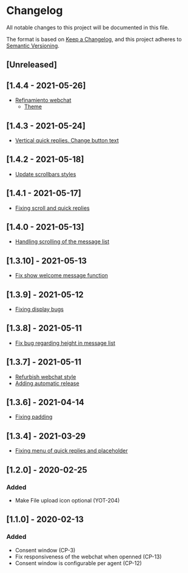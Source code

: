 # Changelog

All notable changes to this project will be documented in this file.

The format is based on [Keep a Changelog](https://keepachangelog.com/en/1.0.0/),
and this project adheres to [Semantic Versioning](https://semver.org/spec/v2.0.0.html).

## [Unreleased]

## [1.4.4 - 2021-05-26]

- [Refinamiento webchat](https://wealize.atlassian.net/browse/MAL-245)
    - [Theme](https://wealize.atlassian.net/browse/MAL-246)

## [1.4.3 - 2021-05-24]

- [Vertical quick replies. Change button text](https://wealize.atlassian.net/browse/MAL-244)

## [1.4.2 - 2021-05-18]

- [Update scrollbars styles]()

## [1.4.1 - 2021-05-17]

- [Fixing scroll and quick replies]()

## [1.4.0 - 2021-05-13]

- [Handling scrolling of the message list]()

## [1.3.10] - 2021-05-13

- [Fix show welcome message function]()

## [1.3.9] - 2021-05-12

- [Fixing display bugs]()

## [1.3.8] - 2021-05-11

- [Fix bug regarding height in message list]()

## [1.3.7] - 2021-05-11

- [Refurbish webchat style](https://wealize.atlassian.net/browse/FAQ21021-12)
- [Adding automatic release]()

## [1.3.6] - 2021-04-14

- [Fixing padding](https://wealize.atlassian.net/browse/TEC20047-17)

## [1.3.4] - 2021-03-29

- [Fixing menu of quick replies and placeholder](https://wealize.atlassian.net/browse/TEC20047-16)

## [1.2.0] - 2020-02-25

### Added

- Make File upload icon optional (YOT-204)

## [1.1.0] - 2020-02-13

### Added

- Consent window (CP-3)
- Fix responsiveness of the webchat when openned (CP-13)
- Consent window is configurable per agent (CP-12)
